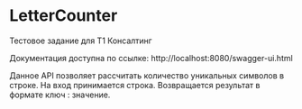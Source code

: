 # LetterCounter
Тестовое задание для Т1 Консалтинг

Документация доступна по ссылке: http://localhost:8080/swagger-ui.html

Данное API позволяет рассчитать количество уникальных символов в строке. На вход принимается строка. Возвращается результат в формате ключ : значение.
